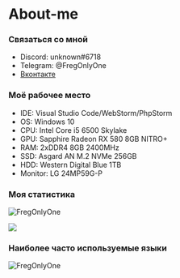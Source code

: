 # About-me

### Связаться со мной
- Discord: unknоwn#6718
- Telegram: @FregOnlyOne
- <a href="https://vk.com/dmitrybaranov28">Вконтакте</a>

### Моё рабочее место
- IDE: Visual Studio Code/WebStorm/PhpStorm
- OS: Windows 10
- CPU: Intel Core i5 6500 Skylake
- GPU: Sapphire Radeon RX 580 8GB NITRO+
- RAM: 2хDDR4 8GB 2400MHz
- SSD: Asgard AN M.2 NVMe 256GB
- HDD: Western Digital Blue 1TB
- Monitor: LG 24MP59G-P
  
### Моя статистика
<p align="left"><img src="https://github-readme-stats.vercel.app/api?username=FregOnlyOne&show_icons=true&theme=tokyonight" alt="FregOnlyOne"/>
  
<a href="https://www.codewars.com/users/FregOnlyOne"> <img src="https://www.codewars.com/users/FregOnlyOne/badges/large"></a>

### Наиболее часто используемые языки
<p align="left"><img src="https://github-readme-stats.vercel.app/api/top-langs/?username=FregOnlyOne&layout=compact&theme=tokyonight" alt="FregOnlyOne"/>
